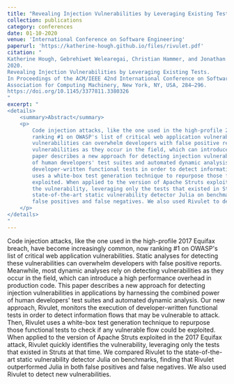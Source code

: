 ```yaml
---
title: "Revealing Injection Vulnerabilities by Leveraging Existing Tests"
collection: publications
category: conferences
date: 01-10-2020
venue: 'International Conference on Software Engineering'
paperurl: 'https://katherine-hough.github.io/files/rivulet.pdf'
citation: "
Katherine Hough, Gebrehiwet Welearegai, Christian Hammer, and Jonathan Bell. 
2020. 
Revealing Injection Vulnerabilities by Leveraging Existing Tests. 
In Proceedings of the ACM/IEEE 42nd International Conference on Software Engineering (ICSE '20). 
Association for Computing Machinery, New York, NY, USA, 284–296. 
https://doi.org/10.1145/3377811.3380326
"
excerpt: "
<details>
    <summary>Abstract</summary>
    <p>
        Code injection attacks, like the one used in the high-profile 2017 Equifax breach, have become increasingly common, now
        ranking #1 on OWASP's list of critical web application vulnerabilities. Static analyses for detecting these
        vulnerabilities can overwhelm developers with false positive reports. Meanwhile, most dynamic analyses rely on detecting
        vulnerabilities as they occur in the field, which can introduce a high performance overhead in production code. This
        paper describes a new approach for detecting injection vulnerabilities in applications by harnessing the combined power
        of human developers' test suites and automated dynamic analysis. Our new approach, Rivulet, monitors the execution of
        developer-written functional tests in order to detect information flows that may be vulnerable to attack. Then, Rivulet
        uses a white-box test generation technique to repurpose those functional tests to check if any vulnerable flow could be
        exploited. When applied to the version of Apache Struts exploited in the 2017 Equifax attack, Rivulet quickly identifies
        the vulnerability, leveraging only the tests that existed in Struts at that time. We compared Rivulet to the
        state-of-the-art static vulnerability detector Julia on benchmarks, finding that Rivulet outperformed Julia in both
        false positives and false negatives. We also used Rivulet to detect new vulnerabilities.
    </p>
</details>
"
---
```


Code injection attacks, like the one used in the high-profile 2017 Equifax breach, have become increasingly common, now
ranking #1 on OWASP's list of critical web application vulnerabilities. Static analyses for detecting these
vulnerabilities can overwhelm developers with false positive reports. Meanwhile, most dynamic analyses rely on detecting
vulnerabilities as they occur in the field, which can introduce a high performance overhead in production code. This
paper describes a new approach for detecting injection vulnerabilities in applications by harnessing the combined power
of human developers' test suites and automated dynamic analysis. Our new approach, Rivulet, monitors the execution of
developer-written functional tests in order to detect information flows that may be vulnerable to attack. Then, Rivulet
uses a white-box test generation technique to repurpose those functional tests to check if any vulnerable flow could be
exploited. When applied to the version of Apache Struts exploited in the 2017 Equifax attack, Rivulet quickly identifies
the vulnerability, leveraging only the tests that existed in Struts at that time. We compared Rivulet to the
state-of-the-art static vulnerability detector Julia on benchmarks, finding that Rivulet outperformed Julia in both
false positives and false negatives. We also used Rivulet to detect new vulnerabilities.